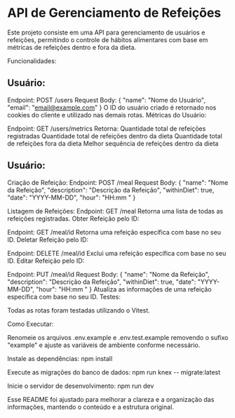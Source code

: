 # API de Gerenciamento de Refeições

Este projeto consiste em uma API para gerenciamento de usuários e refeições, permitindo o controle de hábitos alimentares com base em métricas de refeições dentro e fora da dieta.

Funcionalidades:

## Usuário: ##

Endpoint: POST /users
Request Body: { "name": "Nome do Usuário", "email": "email@example.com" }
O ID do usuário criado é retornado nos cookies do cliente e utilizado nas demais rotas.
Métricas do Usuário:

Endpoint: GET /users/metrics
Retorna:
Quantidade total de refeições registradas
Quantidade total de refeições dentro da dieta
Quantidade total de refeições fora da dieta
Melhor sequência de refeições dentro da dieta

## Usuário: ##
Criação de Refeição:
Endpoint: POST /meal
Request Body: { "name": "Nome da Refeição", "description": "Descrição da Refeição", "withinDiet": true, "date": "YYYY-MM-DD", "hour": "HH:mm
" }

Listagem de Refeições:
Endpoint: GET /meal
Retorna uma lista de todas as refeições registradas.
Obter Refeição pelo ID:

Endpoint: GET /meal/id
Retorna uma refeição específica com base no seu ID.
Deletar Refeição pelo ID:

Endpoint: DELETE /meal/id
Exclui uma refeição específica com base no seu ID.
Editar Refeição pelo ID:

Endpoint: PUT /meal/id
Request Body: { "name": "Nome da Refeição", "description": "Descrição da Refeição", "withinDiet": true, "date": "YYYY-MM-DD", "hour": "HH:mm
" }
Atualiza as informações de uma refeição específica com base no seu ID.
Testes:

Todas as rotas foram testadas utilizando o Vitest.

Como Executar:

Renomeie os arquivos .env.example e .env.test.example removendo o sufixo "example" e ajuste as variáveis de ambiente conforme necessário.

Instale as dependências: npm install

Execute as migrações do banco de dados: npm run knex -- migrate:latest

Inicie o servidor de desenvolvimento: npm run dev

Esse README foi ajustado para melhorar a clareza e a organização das informações, mantendo o conteúdo e a estrutura original.